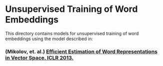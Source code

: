 # Unsupervised Training of Word Embeddings

This directory contains models for unsupervised training of word embeddings using the model described in:

### (Mikolov, et. al.) [Efficient Estimation of Word Representations in Vector Space, ICLR 2013.](http://arxiv.org/abs/1301.3781)
